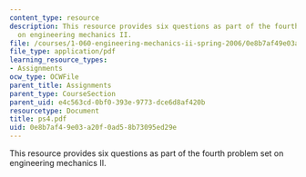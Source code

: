 ```yaml
---
content_type: resource
description: This resource provides six questions as part of the fourth problem set
  on engineering mechanics II.
file: /courses/1-060-engineering-mechanics-ii-spring-2006/0e8b7af49e03a20f0ad58b73095ed29e_ps4.pdf
file_type: application/pdf
learning_resource_types:
- Assignments
ocw_type: OCWFile
parent_title: Assignments
parent_type: CourseSection
parent_uid: e4c563cd-0bf0-393e-9773-dce6d8af420b
resourcetype: Document
title: ps4.pdf
uid: 0e8b7af4-9e03-a20f-0ad5-8b73095ed29e
---
```

This resource provides six questions as part of the fourth problem set on engineering mechanics II.